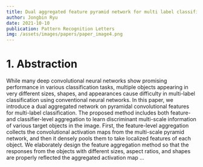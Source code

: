```yaml
---
title: Dual aggregated feature pyramid network for multi label classification
author: Jongbin Ryu
date: 2021-10-10
publication: Pattern Recognition Letters
img: /assets/images/papers/paper_image4.png
---
```


# 1. Abstraction
While many deep convolutional neural networks show promising performance in various classification tasks, multiple objects appearing in very different sizes, shapes, and appearances cause difficulty in multi-label classification using conventional neural networks. In this paper, we introduce a dual aggregated network on pyramidal convolutional features for multi-label classification. The proposed method includes both feature- and classifier-level aggregation to learn discriminant multi-scale information of various target objects in the image. First, the feature-level aggregation collects the convolutional activation maps from the multi-scale pyramid network, and then it densely pools them to take localized features of each object. We elaborately design the feature aggregation method so that the responses from the objects with different sizes, aspect ratios, and shapes are properly reflected the aggregated activation map …